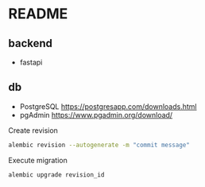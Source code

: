 # README

## backend
- fastapi

## db
- PostgreSQL https://postgresapp.com/downloads.html
- pgAdmin https://www.pgadmin.org/download/

Create revision
```bash
alembic revision --autogenerate -m "commit message"
```

Execute migration
```bash
alembic upgrade revision_id
```